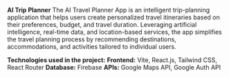 **AI Trip Planner**
The AI Travel Planner App is an intelligent trip-planning application that helps users create personalized travel itineraries based on their preferences, budget, and travel duration. Leveraging artificial intelligence, real-time data, and location-based services, the app simplifies the travel planning process by recommending destinations, accommodations, and activities tailored to individual users.

 
**Technologies used in the project:** 
**Frontend:** Vite, React.js, Tailwind CSS, React Router
 **Database:** Firebase
**APIs:** Google Maps API, Google Auth API
